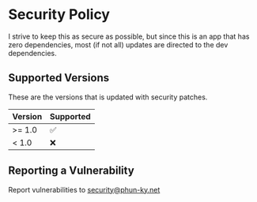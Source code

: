 # Security Policy

I strive to keep this as secure as possible, but since this is an app that has zero dependencies, most (if not all) updates are directed to the dev dependencies.

## Supported Versions

These are the versions that is updated with security patches.

| Version | Supported          |
| ------- | ------------------ |
| >= 1.0  | :white_check_mark: |
| < 1.0   | :x:                |

## Reporting a Vulnerability

Report vulnerabilities to <security@phun-ky.net>
